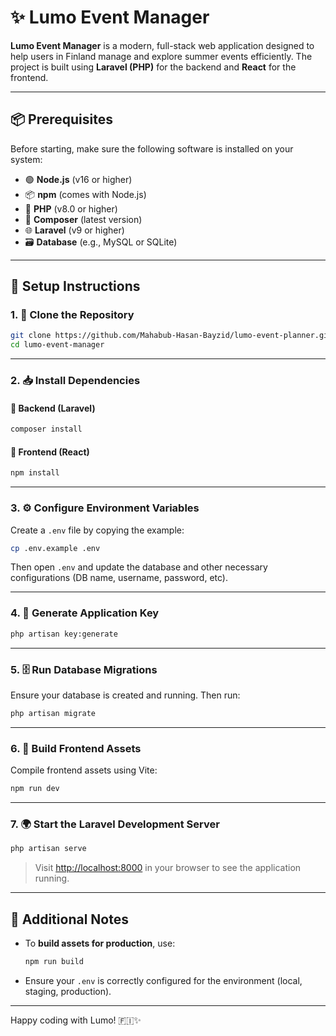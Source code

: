 # ✨ Lumo Event Manager

**Lumo Event Manager** is a modern, full-stack web application designed to help users in Finland manage and explore summer events efficiently. The project is built using **Laravel (PHP)** for the backend and **React** for the frontend.

---

## 📦 Prerequisites

Before starting, make sure the following software is installed on your system:

-   🟢 **Node.js** (v16 or higher)
-   📦 **npm** (comes with Node.js)
-   🐘 **PHP** (v8.0 or higher)
-   🎼 **Composer** (latest version)
-   🌐 **Laravel** (v9 or higher)
-   🗃️ **Database** (e.g., MySQL or SQLite)

---

## 🚀 Setup Instructions

### 1. 🔁 Clone the Repository

```bash
git clone https://github.com/Mahabub-Hasan-Bayzid/lumo-event-planner.git
cd lumo-event-manager
```

---

### 2. 📥 Install Dependencies

#### 🔧 Backend (Laravel)

```bash
composer install
```

#### 🎨 Frontend (React)

```bash
npm install
```

---

### 3. ⚙️ Configure Environment Variables

Create a `.env` file by copying the example:

```bash
cp .env.example .env
```

Then open `.env` and update the database and other necessary configurations (DB name, username, password, etc).

---

### 4. 🔐 Generate Application Key

```bash
php artisan key:generate
```

---

### 5. 🗄️ Run Database Migrations

Ensure your database is created and running. Then run:

```bash
php artisan migrate
```

---

### 6. 🧱 Build Frontend Assets

Compile frontend assets using Vite:

```bash
npm run dev
```

---

### 7. 🌍 Start the Laravel Development Server

```bash
php artisan serve
```

> Visit [http://localhost:8000](http://localhost:8000) in your browser to see the application running.

---

## 📝 Additional Notes

-   To **build assets for production**, use:

    ```bash
    npm run build
    ```

-   Ensure your `.env` is correctly configured for the environment (local, staging, production).

---

Happy coding with Lumo! 🇫🇮✨
